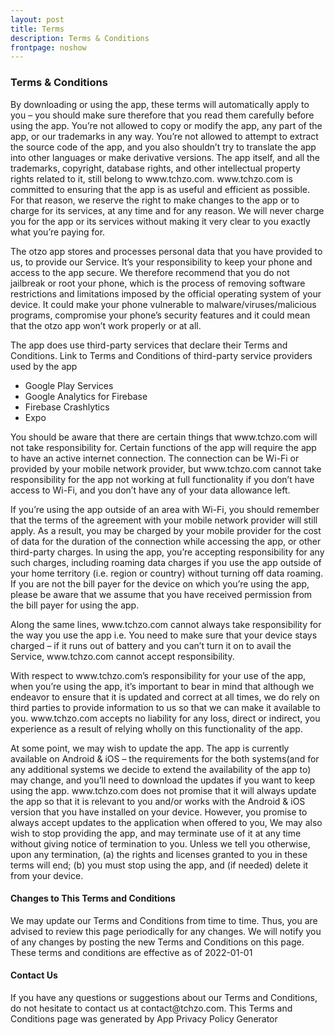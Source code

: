 ```yaml
---
layout: post
title: Terms
description: Terms & Conditions
frontpage: noshow
---
```


<div id="main" class="alt">
   <section id="one">
      <h3>Terms & Conditions</h3>
      <p>
         By downloading or using the app, these terms will automatically apply to you – you should make sure therefore that you read them carefully before using the app. You’re not allowed to copy or modify the app, any part of the app, or our trademarks in any way. You’re not allowed to attempt to extract the source code of the app, and you also shouldn’t try to translate the app into other languages or make derivative versions. The app itself, and all the trademarks, copyright, database rights, and other intellectual property rights related to it, still belong to www.tchzo.com.
         www.tchzo.com is committed to ensuring that the app is as useful and efficient as possible. For that reason, we reserve the right to make changes to the app or to charge for its services, at any time and for any reason. We will never charge you for the app or its services without making it very clear to you exactly what you’re paying for.
      </p>
      <p>
         The otzo app stores and processes personal data that you have provided to us, to provide our Service. It’s your responsibility to keep your phone and access to the app secure. We therefore recommend that you do not jailbreak or root your phone, which is the process of removing software restrictions and limitations imposed by the official operating system of your device. It could make your phone vulnerable to malware/viruses/malicious programs, compromise your phone’s security features and it could mean that the otzo app won’t work properly or at all.
      </p>
      <p>
         The app does use third-party services that declare their Terms and Conditions.
         Link to Terms and Conditions of third-party service providers used by the app
      </p>
      <ul>
         <li>Google Play Services</li>
         <li>Google Analytics for Firebase</li>
         <li>Firebase Crashlytics</li>
         <li>Expo</li>
      </ul>
      <p>
         You should be aware that there are certain things that www.tchzo.com will not take responsibility for. Certain functions of the app will require the app to have an active internet connection. The connection can be Wi-Fi or provided by your mobile network provider, but www.tchzo.com cannot take responsibility for the app not working at full functionality if you don’t have access to Wi-Fi, and you don’t have any of your data allowance left.
      </p>
      <p>
         If you’re using the app outside of an area with Wi-Fi, you should remember that the terms of the agreement with your mobile network provider will still apply. As a result, you may be charged by your mobile provider for the cost of data for the duration of the connection while accessing the app, or other third-party charges. In using the app, you’re accepting responsibility for any such charges, including roaming data charges if you use the app outside of your home territory (i.e. region or country) without turning off data roaming. If you are not the bill payer for the device on which you’re using the app, please be aware that we assume that you have received permission from the bill payer for using the app.
      </p>
      <p>
         Along the same lines, www.tchzo.com cannot always take responsibility for the way you use the app i.e. You need to make sure that your device stays charged – if it runs out of battery and you can’t turn it on to avail the Service, www.tchzo.com cannot accept responsibility.
      </p>
      <p>
         With respect to www.tchzo.com’s responsibility for your use of the app, when you’re using the app, it’s important to bear in mind that although we endeavor to ensure that it is updated and correct at all times, we do rely on third parties to provide information to us so that we can make it available to you. www.tchzo.com accepts no liability for any loss, direct or indirect, you experience as a result of relying wholly on this functionality of the app.
      </p>
      <p>
         At some point, we may wish to update the app. The app is currently available on Android & iOS – the requirements for the both systems(and for any additional systems we decide to extend the availability of the app to) may change, and you’ll need to download the updates if you want to keep using the app. www.tchzo.com does not promise that it will always update the app so that it is relevant to you and/or works with the Android & iOS version that you have installed on your device. However, you promise to always accept updates to the application when offered to you, We may also wish to stop providing the app, and may terminate use of it at any time without giving notice of termination to you. Unless we tell you otherwise, upon any termination, (a) the rights and licenses granted to you in these terms will end; (b) you must stop using the app, and (if needed) delete it from your device.
      </p>
      <h4>
         Changes to This Terms and Conditions
      </h4>
      <p>
         We may update our Terms and Conditions from time to time. Thus, you are advised to review this page periodically for any changes. We will notify you of any changes by posting the new Terms and Conditions on this page.
         These terms and conditions are effective as of 2022-01-01
      </p>
      <h4>Contact Us</h4>
      <p>
         If you have any questions or suggestions about our Terms and Conditions, do not hesitate to contact us at contact@tchzo.com.
         This Terms and Conditions page was generated by App Privacy Policy Generator
      </p>
   </section>
</div>
